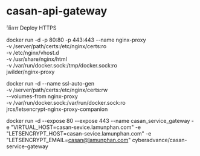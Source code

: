 # casan-api-gateway
วิธีการ Deploy HTTPS

docker run -d -p 80:80 -p 443:443 --name nginx-proxy \
-v /server/path/certs:/etc/nginx/certs:ro \
-v /etc/nginx/vhost.d \
-v /usr/share/nginx/html \
-v /var/run/docker.sock:/tmp/docker.sock:ro \
jwilder/nginx-proxy



docker run -d --name ssl-auto-gen \
-v /server/path/certs:/etc/nginx/certs:rw \
--volumes-from nginx-proxy \
-v /var/run/docker.sock:/var/run/docker.sock:ro \
jrcs/letsencrypt-nginx-proxy-companion


docker run -d --expose 80 --expose 443 --name casan_service_gateway  -e "VIRTUAL_HOST=casan-sevice.lamunphan.com" -e "LETSENCRYPT_HOST=casan-sevice.lamunphan.com" -e "LETSENCRYPT_EMAIL=casan@lamunphan.com" cyberadvance/casan-service-gateway
